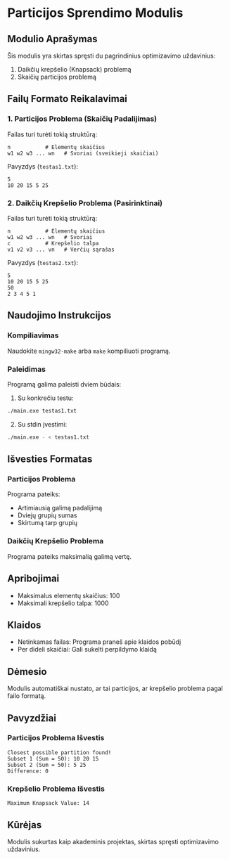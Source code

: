 # Particijos Sprendimo Modulis

## Modulio Aprašymas

Šis modulis yra skirtas spręsti du pagrindinius optimizavimo uždavinius:
1. Daikčių krepšelio (Knapsack) problemą
2. Skaičių particijos problemą

## Failų Formato Reikalavimai

### 1. Particijos Problema (Skaičių Padalijimas)

Failas turi turėti tokią struktūrą:
```
n           # Elementų skaičius
w1 w2 w3 ... wn   # Svoriai (sveikieji skaičiai)
```

Pavyzdys (`testas1.txt`):
```
5
10 20 15 5 25
```

### 2. Daikčių Krepšelio Problema (Pasirinktinai)

Failas turi turėti tokią struktūrą:
```
n           # Elementų skaičius
w1 w2 w3 ... wn   # Svoriai
c           # Krepšelio talpa
v1 v2 v3 ... vn   # Verčių sąrašas
```

Pavyzdys (`testas2.txt`):
```
5
10 20 15 5 25
50
2 3 4 5 1
```

## Naudojimo Instrukcijos

### Kompiliavimas

Naudokite `mingw32-make` arba `make` kompiliuoti programą.

### Paleidimas

Programą galima paleisti dviem būdais:

1. Su konkrečiu testu:
```bash
./main.exe testas1.txt
```

2. Su stdin įvestimi:
```bash
./main.exe - < testas1.txt
```

## Išvesties Formatas

### Particijos Problema

Programa pateiks:
- Artimiausią galimą padalijimą
- Dviejų grupių sumas
- Skirtumą tarp grupių

### Daikčių Krepšelio Problema

Programa pateiks maksimalią galimą vertę.

## Apribojimai

- Maksimalus elementų skaičius: 100
- Maksimali krepšelio talpa: 1000

## Klaidos

- Netinkamas failas: Programa praneš apie klaidos pobūdį
- Per dideli skaičiai: Gali sukelti perpildymo klaidą

## Dėmesio

Modulis automatiškai nustato, ar tai particijos, ar krepšelio problema pagal failo formatą.

## Pavyzdžiai

### Particijos Problema Išvestis
```
Closest possible partition found!
Subset 1 (Sum = 50): 10 20 15 
Subset 2 (Sum = 50): 5 25
Difference: 0
```

### Krepšelio Problema Išvestis
```
Maximum Knapsack Value: 14
```

## Kūrėjas

Modulis sukurtas kaip akademinis projektas, skirtas spręsti optimizavimo uždavinius.
